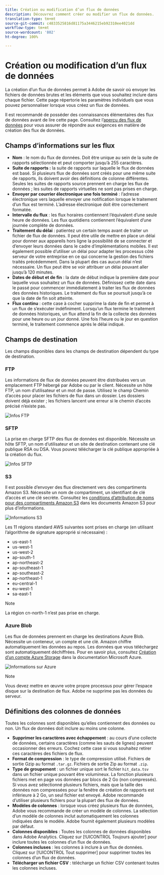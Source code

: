 ```yaml
---
title: Création ou modification d’un flux de données
description: Découvrez comment créer ou modifier un flux de données.
translation-type: tm+mt
source-git-commit: c4833525816d81175a3446215eb92310ee4021dd
workflow-type: tm+mt
source-wordcount: '802'
ht-degree: 100%

---
```



# Création ou modification d’un flux de données

La création d’un flux de données permet à Adobe de savoir où envoyer les fichiers de données brutes et les éléments que vous souhaitez inclure dans chaque fichier. Cette page répertorie les paramètres individuels que vous pouvez personnaliser lorsque vous créez un flux de données.

Il est recommandé de posséder des connaissances élémentaires des flux de données avant de lire cette page. Consultez l’[aperçu des flux de données](data-feed-overview.md) pour vous assurer de répondre aux exigences en matière de création des flux de données.

## Champs d’informations sur les flux

* **Nom** : le nom du flux de données. Doit être unique au sein de la suite de rapports sélectionnée et peut comporter jusqu’à 255 caractères.
* **Suite de rapports :** la suite de rapports sur laquelle le flux de données est basé. Si plusieurs flux de données sont créés pour une même suite de rapports, ils doivent avoir des définitions de colonne différentes. Seules les suites de rapports source prennent en charge les flux de données ; les suites de rapports virtuelles ne sont pas prises en charge.
* **Envoyer par courrier électronique une fois terminé** : l’adresse électronique vers laquelle envoyer une notification lorsque le traitement d’un flux est terminé. L’adresse électronique doit être correctement formatée.
* **Intervalle du flux** : les flux horaires contiennent l’équivalent d’une seule heure de données. Les flux quotidiens contiennent l’équivalent d’une journée complète de données.
* **Traitement du délai** : patientez un certain temps avant de traiter un fichier de flux de données. Il peut être utile de mettre en place un délai pour donner aux appareils hors ligne la possibilité de se connecter et d’envoyer leurs données dans le cadre d’implémentations mobiles. Il est également possible d’utiliser un délai pour adapter les processus côté serveur de votre entreprise en ce qui concerne la gestion des fichiers traités précédemment. Dans la plupart des cas aucun délai n’est nécessaire. Un flux peut être se voir attribuer un délai pouvant aller jusqu’à 120 minutes.
* **Dates de début et de fin** : la date de début indique la première date pour laquelle vous souhaitez un flux de données. Définissez cette date dans le passé pour commencer immédiatement à traiter les flux de données des données historiques. Le traitement du flux se poursuit jusqu’à ce que la date de fin soit atteinte.
* **Flux continu** : cette case à cocher supprime la date de fin et permet à un flux de s’exécuter indéfiniment. Lorsqu’un flux termine le traitement de données historiques, un flux attend la fin de la collecte des données pour une heure ou un jour donné. Une fois l’heure ou le jour en question terminé, le traitement commence après le délai indiqué.

## Champs de destination

Les champs disponibles dans les champs de destination dépendent du type de destination.

### FTP

Les informations de flux de données peuvent être distribuées vers un emplacement FTP hébergé par Adobe ou par le client. Nécessite un hôte FTP, un nom d’utilisateur et un mot de passe. Utilisez le champ Chemin d’accès pour placer les fichiers de flux dans un dossier. Les dossiers doivent déjà exister ; les fichiers lancent une erreur si le chemin d’accès précisé n’existe pas.

![Infos FTP](assets/dest-ftp.jpg)

### SFTP

La prise en charge SFTP des flux de données est disponible. Nécessite un hôte SFTP, un nom d’utilisateur et un site de destination contenant une clé publique RSA ou DSA. Vous pouvez télécharger la clé publique appropriée à la création du flux.

![Infos SFTP](assets/dest-sftp.jpg)

### S3

Il est possible d’envoyer des flux directement vers des compartiments Amazon S3. Nécessite un nom de compartiment, un identifiant de clé d’accès et une clé secrète. Consultez les [conditions d’attribution de noms pour des compartiments Amazon S3](https://docs.aws.amazon.com/fr_fr/awscloudtrail/latest/userguide/cloudtrail-s3-bucket-naming-requirements.html) dans les documents Amazon S3 pour plus d’informations.

![Informations S3](assets/dest-s3.jpg)

Les 11 régions standard AWS suivantes sont prises en charge (en utilisant l’algorithme de signature approprié si nécessaire) :

* us-east-1
* us-west-1
* us-west-2
* ap-south-1
* ap-northeast-2
* ap-southeast-1
* ap-southeast-2
* ap-northeast-1
* eu-central-1
* eu-west-1
* sa-east-1

>[!NOTE]
>
>La région cn-north-1 n’est pas prise en charge.

### Azure Blob

Les flux de données prennent en charge les destinations Azure Blob. Nécessite un conteneur, un compte et une clé. Amazon chiffre automatiquement les données au repos. Les données que vous téléchargez sont automatiquement déchiffrées. Pour en savoir plus, consultez [Création d’un compte Azure Storage](https://docs.microsoft.com/fr-fr/azure/storage/common/storage-account-create?tabs=azure-portal#view-and-copy-storage-access-keys) dans la documentation Microsoft Azure.

![Informations sur Azure](assets/azure.png)

>[!NOTE]
>
>Vous devez mettre en œuvre votre propre processus pour gérer l’espace disque sur la destination de flux. Adobe ne supprime pas les données du serveur.

## Définitions des colonnes de données

Toutes les colonnes sont disponibles qu’elles contiennent des données ou non. Un flux de données doit inclure au moins une colonne.

* **Supprimer les caractères avec échappement** : au cours d’une collecte de données, certains caractères (comme les sauts de lignes) peuvent occasionner des erreurs. Cochez cette case si vous souhaitez retirer ces caractères des fichiers de flux.
* **Format de compression** : le type de compression utilisé. Fichiers de sortie Gzip au format `.tar.gz`. Fichiers de sortie Zip au format `.zip`.
* **Type de groupement** : un fichier unique sort le fichier `hit_data.tsv` dans un fichier unique pouvant être volumineux. La fonction plusieurs fichiers met en page vos données par blocs de 2 Go (non compressés). Si vous avez sélectionné plusieurs fichiers, mais que la taille des données non compressées pour la fenêtre de création de rapports est inférieure à 2 Go, un seul fichier est envoyé. Adobe recommande d’utiliser plusieurs fichiers pour la plupart des flux de données.
* **Modèles de colonnes** : lorsque vous créez plusieurs flux de données, Adobe vous recommande de créer un modèle de colonnes. La sélection d’un modèle de colonnes inclut automatiquement les colonnes indiquées dans le modèle. Adobe fournit également plusieurs modèles par défaut.
* **Colonnes disponibles** : Toutes les colonnes de données disponibles dans Adobe Analytics. Cliquez sur [!UICONTROL Toujours ajouter] pour inclure toutes les colonnes d’un flux de données.
* **Colonnes incluses** : les colonnes à inclure à un flux de données. Cliquez sur [!UICONTROL Tout supprimer] pour supprimer toutes les colonnes d’un flux de données.
* **Télécharger un fichier CSV** : télécharge un fichier CSV contenant toutes les colonnes incluses.
